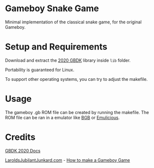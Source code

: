 # Gameboy Snake Game

Minimal implementation of the classical snake game, for the original Gameboy.

# Setup and Requirements

Download and extract the [2020 GBDK](https://github.com/gbdk-2020/gbdk-2020) library inside `lib` folder.

Portability is guaranteed for Linux.

To support other operating systems, you can try to adjust the makefile.

# Usage

The gameboy .gb ROM file can be created by running the makefile. The ROM file can be ran in a emulator like [BGB](https://bgb.bircd.org/) or [Emulicious](https://emulicious.net/).

# Credits

[GBDK 2020 Docs](https://gbdk-2020.github.io/gbdk-2020/docs/api/index.html)

[LaroldsJubilantJunkard.com](LaroldsJubilantJunkard.com) - [How to make a Gameboy Game](LaroldsJubilantJunkard.com/tutorials/how-to-make-a-gameboy-game)
